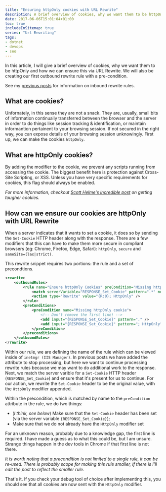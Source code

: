 ```yaml
---
title: "Ensuring httpOnly cookies with URL Rewrite"
description: A brief overview of cookies, why we want them to be httpOnly and how we can ensure this via URL Rewrite.
date: 2017-06-06T15:01:04+01:00
toc: true
includeInSitemap: true
series: "Url Rewriting"
tags:
- dotnet
- devops
- seo
---
```


In this article, I will give a brief overview of cookies, why we want them to be httpOnly and how we can ensure this via URL Rewrite. We will also be creating our first outbound rewrite rule with a pre-condition.

<!--more-->

See my [previous posts](/article/2017/06/removing-trailing-slashes-with-url-rewrite/) for information on inbound rewrite rules.

## What are cookies?

Unfornately, in this sense they are not a snack. They are, usually, small bits of information continually transferred between the browser and the server in order to do things like session tracking & identification, or maintain informantion pertainent to your browsing session. If not secured in the right way, you can expose details of your browsing session unknowingly. First up, we can make the cookies `httpOnly`.

## What are httpOnly cookies?

By adding the modifier to the cookie, we prevent any scripts running from accessing the cookie. The biggest benefit here is protection against Cross-Site Scripting, or XSS. Unless you have very specific requirements for cookies, this flag should always be enabled.

*For more information, checkout [Scott Helme's incredible post](https://scotthelme.co.uk/tough-cookies/) on getting tougher cookies.*

## How can we ensure our cookies are httpOnly with URL Rewrite

When a server indicates that it wants to set a cookie, it does so by sending the `Set-Cookie` HTTP header along with the response. There are a few modifiers that this can have to make them more secure in compliant browsers (eg: Chrome, Firefox, Edge, Safari): `httpOnly`, `secure` and `sameSite=(lax|strict)`.

This rewrite snippet requires two portions: the rule and a set of precondtions.

```xml
<rewrite>
    <outboundRules>
        <rule name="Ensure httpOnly Cookies" preCondition="Missing httpOnly cookie">
            <match serverVariable="RESPONSE_Set_Cookie" pattern=".*" negate="false" />
            <action type="Rewrite" value="{R:0}; HttpOnly" />
        </rule>
        <preConditions>
            <preCondition name="Missing httpOnly cookie">
                <!-- Don't remove the first line! -->
                <add input="{RESPONSE_Set_Cookie}" pattern="." />
                <add input="{RESPONSE_Set_Cookie}" pattern="; HttpOnly" negate="true" />
            </preCondition>
        </preconditions>
    </outboundRules>
</rewrite>
```

Within our rule, we are defining the name of the rule which can be viewed inside of `inetmgr (IIS Manager)`. In previous posts we have added the attribute to stop processing, but here we want to continue processing rewrite rules because we may want to do additional work to the response. Next, we match the server varible for a `Set-Cookie` HTTP header (`RESPONSE_Set_Cookie`) and ensure that it's present for us to continue. For our action, we rewrite the `Set-Cookie` header to be the original value, with the `HttpOnly` modifier appended.

Within the precondition, which is matched by name to the `preCondition` attribute in the rule, we do two things:

- (*I think, see below*) Make sure that the `Set-Cookie` header has been set (via the server variable `{RESPONSE_Set_Cookie}`);
- Make sure that we do not already have the `HttpOnly` modifier set

For an unknown reason, probably due to a knowledge gap, the first line is required. I have made a guess as to what this could be, but I am unsure. Strange things happen in the dev tools in Chrome if that first line is not there.

*It is worth noting that a precondition is not limited to a single rule, it can be re-used. There is probably scope for making this rule smaller, if there is i'll edit the post to reflect the smaller rule.*

That's it. If you check your debug tool of choice after implementing this, you should see that all cookies are now sent with the `HttpOnly` modifier.
